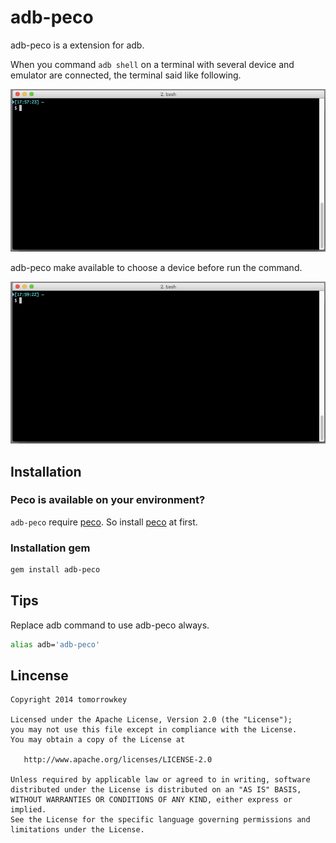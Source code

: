 adb-peco
=======

adb-peco is a extension for adb.

When you command `adb shell` on a terminal with several device and emulator are connected, the terminal said like following.

![](static/command-with-adb.gif)

adb-peco make available to choose a device before run the command.

![](static/command-with-adb-peco.gif)

## Installation

### Peco is available on your environment?

`adb-peco` require [peco](https://github.com/peco/peco). So install [peco](https://github.com/peco/peco) at first.

### Installation gem

```bash
gem install adb-peco
```

## Tips

Replace adb command to use adb-peco always.

```bash
alias adb='adb-peco'
```

## Lincense

```
Copyright 2014 tomorrowkey

Licensed under the Apache License, Version 2.0 (the "License");
you may not use this file except in compliance with the License.
You may obtain a copy of the License at

   http://www.apache.org/licenses/LICENSE-2.0

Unless required by applicable law or agreed to in writing, software
distributed under the License is distributed on an "AS IS" BASIS,
WITHOUT WARRANTIES OR CONDITIONS OF ANY KIND, either express or implied.
See the License for the specific language governing permissions and
limitations under the License.
```
